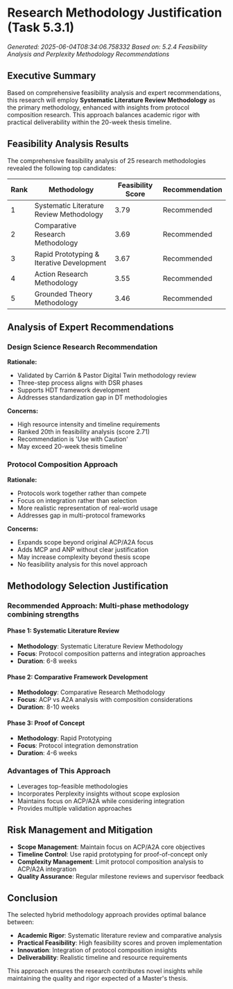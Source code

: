 # Research Methodology Justification (Task 5.3.1)
*Generated: 2025-06-04T08:34:06.758332*
*Based on: 5.2.4 Feasibility Analysis and Perplexity Methodology Recommendations*

## Executive Summary

Based on comprehensive feasibility analysis and expert recommendations, this research will employ **Systematic Literature Review Methodology** as the primary methodology, enhanced with insights from protocol composition research. This approach balances academic rigor with practical deliverability within the 20-week thesis timeline.

## Feasibility Analysis Results

The comprehensive feasibility analysis of 25 research methodologies revealed the following top candidates:

| Rank | Methodology | Feasibility Score | Recommendation |
|------|-------------|-------------------|----------------|
| 1 | Systematic Literature Review Methodology | 3.79 | Recommended |
| 2 | Comparative Research Methodology | 3.69 | Recommended |
| 3 | Rapid Prototyping & Iterative Development | 3.67 | Recommended |
| 4 | Action Research Methodology | 3.55 | Recommended |
| 5 | Grounded Theory Methodology | 3.46 | Recommended |

## Analysis of Expert Recommendations

### Design Science Research Recommendation
**Rationale:**
- Validated by Carrión & Pastor Digital Twin methodology review
- Three-step process aligns with DSR phases
- Supports HDT framework development
- Addresses standardization gap in DT methodologies

**Concerns:**
- High resource intensity and timeline requirements
- Ranked 20th in feasibility analysis (score 2.71)
- Recommendation is 'Use with Caution'
- May exceed 20-week thesis timeline

### Protocol Composition Approach
**Rationale:**
- Protocols work together rather than compete
- Focus on integration rather than selection
- More realistic representation of real-world usage
- Addresses gap in multi-protocol frameworks

**Concerns:**
- Expands scope beyond original ACP/A2A focus
- Adds MCP and ANP without clear justification
- May increase complexity beyond thesis scope
- No feasibility analysis for this novel approach

## Methodology Selection Justification

### Recommended Approach: Multi-phase methodology combining strengths

#### Phase 1: Systematic Literature Review
- **Methodology**: Systematic Literature Review Methodology
- **Focus**: Protocol composition patterns and integration approaches
- **Duration**: 6-8 weeks

#### Phase 2: Comparative Framework Development
- **Methodology**: Comparative Research Methodology
- **Focus**: ACP vs A2A analysis with composition considerations
- **Duration**: 8-10 weeks

#### Phase 3: Proof of Concept
- **Methodology**: Rapid Prototyping
- **Focus**: Protocol integration demonstration
- **Duration**: 4-6 weeks

### Advantages of This Approach
- Leverages top-feasible methodologies
- Incorporates Perplexity insights without scope explosion
- Maintains focus on ACP/A2A while considering integration
- Provides multiple validation approaches

## Risk Management and Mitigation

- **Scope Management**: Maintain focus on ACP/A2A core objectives
- **Timeline Control**: Use rapid prototyping for proof-of-concept only
- **Complexity Management**: Limit protocol composition analysis to ACP/A2A integration
- **Quality Assurance**: Regular milestone reviews and supervisor feedback

## Conclusion

The selected hybrid methodology approach provides optimal balance between:
- **Academic Rigor**: Systematic literature review and comparative analysis
- **Practical Feasibility**: High feasibility scores and proven implementation
- **Innovation**: Integration of protocol composition insights
- **Deliverability**: Realistic timeline and resource requirements

This approach ensures the research contributes novel insights while maintaining the quality and rigor expected of a Master's thesis.

